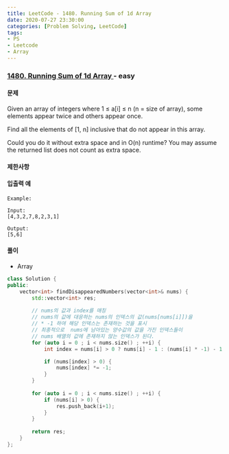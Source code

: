 ```yaml
---
title: LeetCode - 1480. Running Sum of 1d Array
date: 2020-07-27 23:30:00
categories: [Problem Solving, LeetCode]
tags:
- PS
- Leetcode
- Array
---
```


### [ 1480. Running Sum of 1d Array ](https://leetcode.com/problems/find-all-numbers-disappeared-in-an-array/) - easy

#### 문제

Given an array of integers where 1 ≤ a[i] ≤ n (n = size of array), some elements appear twice and others appear once.

Find all the elements of [1, n] inclusive that do not appear in this array.

Could you do it without extra space and in O(n) runtime? You may assume the returned list does not count as extra space.

#### 제한사항

#### 입출력 예

```
Example:

Input:
[4,3,2,7,8,2,3,1]

Output:
[5,6]
```

#### 풀이
 - Array

```cpp
class Solution {
public:
    vector<int> findDisappearedNumbers(vector<int>& nums) {
        std::vector<int> res;
        
        // nums의 값과 index를 매칭
        // nums의 값에 대응하는 nums의 인덱스의 값(nums[nums[i]])을
        // * -1 하여 해당 인덱스는 존재하는 것을 표시
        // 최종적으로  nums에 남아있는 양수값의 값을 가진 인덱스들이
        // nums 배열의 값에 존재하지 않는 인덱스가 된다.
        for (auto i = 0 ; i < nums.size() ; ++i) {
            int index = nums[i] > 0 ? nums[i] - 1 : (nums[i] * -1) - 1 ;

            if (nums[index] > 0) {
                nums[index] *= -1;
            }
        }
        
        for (auto i = 0 ; i < nums.size() ; ++i) {
            if (nums[i] > 0) {
                res.push_back(i+1);
            }
        }
        
        return res;
    }
};
```
